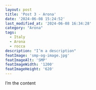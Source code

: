 ```yaml
---
layout: post
title: 'Post 3 - Arona'
date: '2024-06-08 15:24:52'
last_modified_at: '2024-06-08 16:34:28'
category: "Arona"
tags:
  - Italy
  - Arona
  - rocca
description: "I’m a description"
featImage: 'smp-og-image.jpg'
featImageAlt: 'SMP'
featImageWidth: '1200'
featImageHeight: '620'
---
```

I’m the content